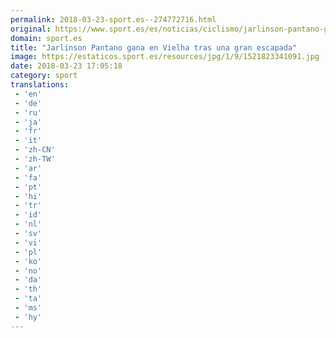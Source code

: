 ```yaml
---
permalink: 2018-03-23-sport.es--274772716.html
original: https://www.sport.es/es/noticias/ciclismo/jarlinson-pantano-gana-vielha-tras-una-gran-escapada-6711846?utm_source=rss-noticias&utm_medium=feed&utm_campaign=ciclismo
domain: sport.es
title: "Jarlinson Pantano gana en Vielha tras una gran escapada"
image: https://estaticos.sport.es/resources/jpg/1/9/1521823341091.jpg
date: 2018-03-23 17:05:18
category: sport
translations: 
 - 'en'
 - 'de'
 - 'ru'
 - 'ja'
 - 'fr'
 - 'it'
 - 'zh-CN'
 - 'zh-TW'
 - 'ar'
 - 'fa'
 - 'pt'
 - 'hi'
 - 'tr'
 - 'id'
 - 'nl'
 - 'sv'
 - 'vi'
 - 'pl'
 - 'ko'
 - 'no'
 - 'da'
 - 'th'
 - 'ta'
 - 'ms'
 - 'hy'
---
```


